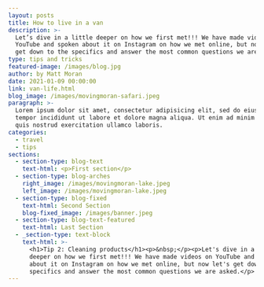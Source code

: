 ```yaml
---
layout: posts
title: How to live in a van
description: >-
  Let’s dive in a little deeper on how we first met!!! We have made videos on
  YouTube and spoken about it on Instagram on how we met online, but now let’s
  get down to the specifics and answer the most common questions we are asked.
type: tips and tricks
featured-image: /images/blog.jpg
author: by Matt Moran
date: 2021-01-09 00:00:00
link: van-life.html
blog_image: /images/movingmoran-safari.jpeg
paragraph: >-
  Lorem ipsum dolor sit amet, consectetur adipisicing elit, sed do eiusmod
  tempor incididunt ut labore et dolore magna aliqua. Ut enim ad minim veniam,
  quis nostrud exercitation ullamco laboris.
categories:
  - travel
  - tips
sections:
  - section-type: blog-text
    text-html: <p>First section</p>
  - section-type: blog-arches
    right_image: /images/movingmoran-lake.jpeg
    left_image: /images/movingmoran-lake.jpeg
  - section-type: blog-fixed
    text-html: Second Section
    blog-fixed_image: /images/banner.jpeg
  - section-type: blog-text-featured
    text-html: Last Section
  - _section-type: text-block
    text-html: >-
      <h1>Tip 2: Cleaning products</h1><p>&nbsp;</p><p>Let's dive in a little
      deeper on how we first met!!! We have made videos on YouTube and spoken
      about it on Instagram on how we met online, but now let's get down to the
      specifics and answer the most common questions we are asked.</p>
---
```


